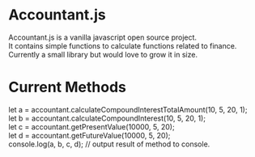 # Accountant.js
Accountant.js is a vanilla javascript open source project.<br />
It contains simple functions to calculate functions related to finance.<br />
Currently a small library but would love to grow it in size.<br />

# Current Methods
let a = accountant.calculateCompoundInterestTotalAmount(10, 5, 20, 1); <br />
let b = accountant.calculateCompoundInterest(10, 5, 20, 1);<br />
let c = accountant.getPresentValue(10000, 5, 20);<br />
let d = accountant.getFutureValue(10000, 5, 20);<br />
console.log(a, b, c, d); // output result of method to console.<br />
